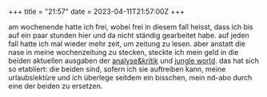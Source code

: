 +++
title = "21:57"
date = 2023-04-11T21:57:00Z
+++

am wochenende hatte ich frei, wobei frei in diesem fall heisst, dass ich bis auf ein paar stunden hier und da nicht ständig gearbeitet habe. auf jeden fall hatte ich mal wieder mehr zeit, um zeitung zu lesen. aber anstatt die nase in meine wochenzeitung zu stecken, steckte ich mein geld in die beiden aktuellen ausgaben der [analyse&kritik][ak] und [jungle world][jungle-world]. das hat sich so etabliert: die beiden sind, sofern ich sie auftreiben kann, meine urlaubslektüre und ich überlege seitdem ein bisschen, mein nd-abo durch eine der beiden zu ersetzen.

[ak]: https://www.akweb.de/
[jungle-world]: https://jungle.world/
